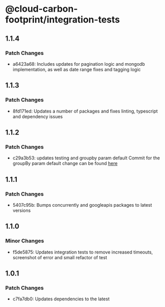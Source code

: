 # @cloud-carbon-footprint/integration-tests

## 1.1.4

### Patch Changes

- a6423a68: Includes updates for pagination logic and mongodb implementation, as well as date range fixes and tagging logic

## 1.1.3

### Patch Changes

- 8fd171ed: Updates a number of packages and fixes linting, typescript and dependency issues

## 1.1.2

### Patch Changes

- c29a3b53: updates testing and groupby param default
  Commit for the groupBy param default change can be found [here](https://github.com/cloud-carbon-footprint/cloud-carbon-footprint/commit/a6630892a294213b798cb529ffe8f3504f7a7dad)

## 1.1.1

### Patch Changes

- 5407c95b: Bumps concurrently and googleapis packages to latest versions

## 1.1.0

### Minor Changes

- f5de5875: Updates integration tests to remove increased timeouts, screenshot of error and small refactor of test

## 1.0.1

### Patch Changes

- c7fa7db0: Updates dependencies to the latest
